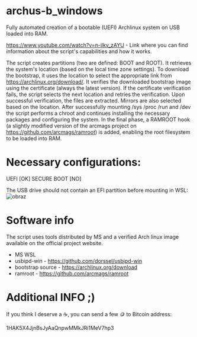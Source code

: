 # archus-b_windows

Fully automated creation of a bootable (UEFI) Archlinux system on USB loaded into RAM.

https://www.youtube.com/watch?v=n-ilkv_zAYU - Link where you can find information about the script's capabilities and how it works.

The script creates partitions (two are defined: BOOT and ROOT). It retrieves the system's location (based on the local time zone settings). To download the bootstrap, it uses the location to select the appropriate link from https://archlinux.org/download/. It verifies the downloaded bootstrap image using the certificate (always the latest version). If the certificate verification fails, the script selects the next location and retries the verification. Upon successful verification, the files are extracted. Mirrors are also selected based on the location. After successfully mounting /sys /proc /run and /dev the script performs a chroot and continues installing the necessary packages and configuring the system. In the final phase, a RAMROOT hook (a slightly modified version of the arcmags project on https://github.com/arcmags/ramroot) is added, enabling the root filesystem to be loaded into RAM.

# Necessary configurations:
UEFI  [OK]
SECURE BOOT  [NO]

The USB drive should not contain an EFI partition before mounting in WSL: 
![obraz](https://github.com/user-attachments/assets/4ede94f0-28da-42ce-9c68-6e8ba58d172e)

# Software info
The script uses tools distributed by MS and a verified Arch linux image available on the official project website.
- MS WSL
- usbipd-win - https://github.com/dorssel/usbipd-win
- bootstrap source - https://archlinux.org/download
- ramroot - https://github.com/arcmags/ramroot

# Additional INFO ;)
If you think I deserve a ☕️, you can send a few 🪙 to Bitcoin address:

1HAK5X4JjnBsJyAaQnpwMMkJRi1MeV7hp3
